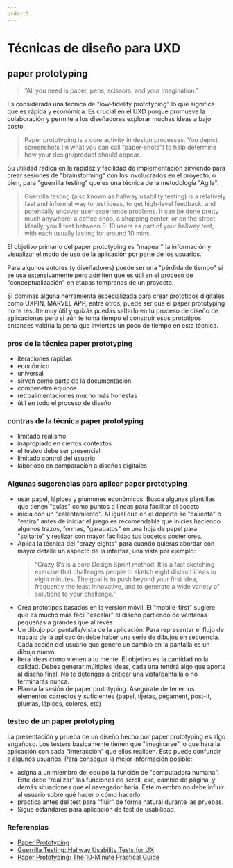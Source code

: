 ```yaml
---
order:5
---
```


# Técnicas de diseño para UXD

## paper prototyping

>“All you need is paper, pens, scissors, and your imagination.”


Es considerada una técnica de "low-fidelity prototyping" lo que significa que es rápida y económica. Es crucial en el UXD porque promueve la colaboración y permite a los diseñadores explorar muchas ideas a bajo costo.

> Paper prototyping is a core activity in design processes. You depict screenshots (in what you can call “paper-shots”) to help determine how your design/product should appear.

Su utilidad radica en la rapidez y facilidad de implementación sirviendo para crear sesiones de "brainstorming" con los involucrados en el proyecto, o bien, para "guerrilla testing" que es una técnica de la metodología "Agile".

> Guerrilla testing (also known as hallway usability testing) is a relatively fast and informal way to test ideas, to get high-level feedback, and potentially uncover user experience problems. It can be done pretty much anywhere: a coffee shop, a shopping center, or on the street. Ideally, you’ll test between 8–10 users as part of your hallway test, with each usually lasting for around 10 mins.

El objetivo primario del paper prototyping es "mapear" la información y visualizar el modo de uso de la aplicación por parte de los usuarios.

Para algunos autores (y diseñadores) puede ser una "pérdida de tiempo" si se usa extensivamente pero admiten que es útil en el proceso de "conceptualización" en etapas tempranas de un proyecto.

Si dominas alguna herramienta especializada para crear prototipos digitales como UXPIN, MARVEL APP, entre otros, puede ser que el paper prototyping no te resulte muy útil y quizás puedas saltarlo en tu proceso de diseño de aplicaciones pero si aún te toma tiempo el construir esos prototipos entonces valdría la pena que inviertas un poco de tiempo en esta técnica.



### pros de la técnica paper prototyping

- iteraciones rápidas
- económico
- universal
- sirven como parte de la documentación
- compenetra equipos
- retroalimentaciones mucho más honestas
- útil en todo el proceso de diseño

### contras de la técnica paper prototyping

- limitado realismo
- inapropiado en ciertos contextos
- el testeo debe ser presencial
- limitado control del usuario
- laborioso en comparación a diseños digitales

### Algunas sugerencias para aplicar paper prototyping

- usar papel, lápices y plumones económicos. Busca algunas plantillas que tienen "guías" como puntos o líneas para facilitar el boceto.
- inicia con un "calentamiento". Al igual que en el deporte se "calienta" o "estira" antes de iniciar el juego es recomendable que inicies haciendo algunos trazos, formas, "garabatos" en una hoja de papel para "soltarte" y realizar con mayor facilidad tus bocetos posteriores.
- Aplica la técnica del "crazy eights" para cuando quieras abordar con mayor detalle un aspecto de la interfaz, una vista por ejemplo:
    > “Crazy 8’s is a core Design Sprint method. It is a fast sketching exercise that challenges people to sketch eight distinct ideas in eight minutes. The goal is to push beyond your first idea, frequently the least innovative, and to generate a wide variety of solutions to your challenge.”
- Crea prototipos basados en la versión móvil. El "mobile-first" sugiere que es mucho más fácil "escalar" el diseño partiendo de ventanas pequeñas a grandes que al revés.
- Un dibujo por pantalla/vista de la aplicación. Para representar el flujo de trabajo de la aplicación debe haber una serie de dibujos en secuencia. Cada acción del usuario que genere un cambio en la pantalla es un dibujo nuevo.
- Itera ideas como vienen a tu mente. El objetivo es la cantidad no la calidad. Debes generar múltiples ideas, cada una tendrá algo que aporte al diseño final. No te detengas a criticar una vista/pantalla o no terminarás nunca.
- Planea la sesión de paper prototyping. Asegúrate de tener los elementos correctos y suficientes (papel, tijeras, pegament, post-it, plumas, lápices, colores, etc)

### testeo de un paper prototyping

La presentación y prueba de un diseño hecho por paper prototyping es algo engañoso. Los testers básicamente tienen que "imaginarse" lo que hará la aplicación con cada "interacción" que ellos realicen. Esto puede confundir a algunos usuarios. Para conseguir la mejor información posible:

- asigna a un miembro del equipo la función de "computadora humana". Este debe "realizar" las funciones de scroll, clic, cambio de página, y demás situaciones que el navegador haría. Este miembro no debe influir al usuario sobre qué hacer o cómo hacerlo.
- practica antes del test para "fluir" de forma natural durante las pruebas.
- Sigue estándares para aplicación de test de usabilidad.



### Referencias

- [Paper Prototyping]
- [Guerrilla Testing: Hallway Usability Tests for UX]
- [Paper Prototyping: The 10-Minute Practical Guide]

[Paper Prototyping]: <https://www.interaction-design.org/literature/topics/paper-prototyping>

[Guerrilla Testing: Hallway Usability Tests for UX]: <https://xd.adobe.com/ideas/process/user-testing/hallway-usability-test-guerrilla-testing/#:~:text=What%20is%20guerrilla%20testing%3F%20Guerrilla%20testing%20%28also%20known,shop%2C%20a%20shopping%20center%2C%20or%20on%20the%20street.>

[Paper Prototyping: The 10-Minute Practical Guide]: <https://www.uxpin.com/studio/blog/paper-prototyping-the-practical-beginners-guide/>
